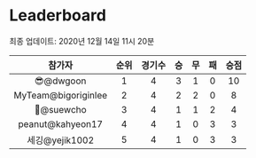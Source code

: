 # Leaderboard
최종 업데이트: 2020년 12월 14일 11시 20분




| 참가자 | 순위 | 경기수 | 승 | 무 | 패 | 승점 |
|:---:|:---:|:---:|:---:|:---:|:---:|:---:|
| 😎@dwgoon | 1 | 4 | 3 | 1 | 0 | 10 |
| MyTeam@bigoriginlee | 2 | 4 | 2 | 2 | 0 | 8 |
| 🦗@suewcho | 3 | 4 | 1 | 1 | 2 | 4 |
| peanut@kahyeon17 | 4 | 4 | 1 | 0 | 3 | 3 |
| 세깅@yejik1002 | 5 | 4 | 1 | 0 | 3 | 3 |